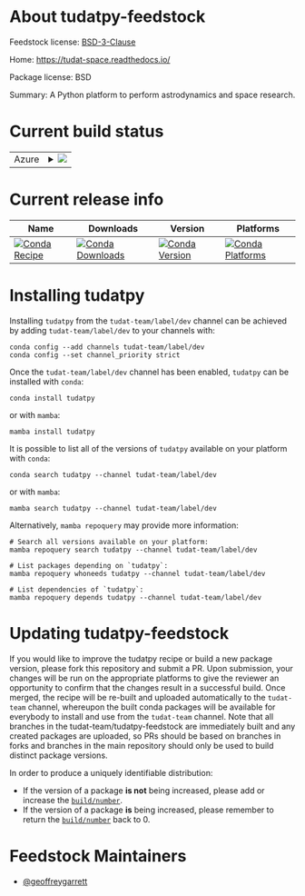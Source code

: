 About tudatpy-feedstock
=======================

Feedstock license: [BSD-3-Clause](https://github.com/tudat-team/tudatpy-feedstock/blob/main/LICENSE.txt)

Home: https://tudat-space.readthedocs.io/

Package license: BSD

Summary: A Python platform to perform astrodynamics and space research.

Current build status
====================


<table>
    
  <tr>
    <td>Azure</td>
    <td>
      <details>
        <summary>
          <a href="https://dev.azure.com/tudat-team/feedstock-builds/_build/latest?definitionId=3&branchName=main">
            <img src="https://dev.azure.com/tudat-team/feedstock-builds/_apis/build/status/tudatpy-feedstock?branchName=main">
          </a>
        </summary>
        <table>
          <thead><tr><th>Variant</th><th>Status</th></tr></thead>
          <tbody><tr>
              <td>linux_64_python3.10</td>
              <td>
                <a href="https://dev.azure.com/tudat-team/feedstock-builds/_build/latest?definitionId=3&branchName=main">
                  <img src="https://dev.azure.com/tudat-team/feedstock-builds/_apis/build/status/tudatpy-feedstock?branchName=main&jobName=linux&configuration=linux%20linux_64_python3.10" alt="variant">
                </a>
              </td>
            </tr><tr>
              <td>linux_64_python3.11</td>
              <td>
                <a href="https://dev.azure.com/tudat-team/feedstock-builds/_build/latest?definitionId=3&branchName=main">
                  <img src="https://dev.azure.com/tudat-team/feedstock-builds/_apis/build/status/tudatpy-feedstock?branchName=main&jobName=linux&configuration=linux%20linux_64_python3.11" alt="variant">
                </a>
              </td>
            </tr><tr>
              <td>linux_64_python3.12</td>
              <td>
                <a href="https://dev.azure.com/tudat-team/feedstock-builds/_build/latest?definitionId=3&branchName=main">
                  <img src="https://dev.azure.com/tudat-team/feedstock-builds/_apis/build/status/tudatpy-feedstock?branchName=main&jobName=linux&configuration=linux%20linux_64_python3.12" alt="variant">
                </a>
              </td>
            </tr><tr>
              <td>linux_64_python3.9</td>
              <td>
                <a href="https://dev.azure.com/tudat-team/feedstock-builds/_build/latest?definitionId=3&branchName=main">
                  <img src="https://dev.azure.com/tudat-team/feedstock-builds/_apis/build/status/tudatpy-feedstock?branchName=main&jobName=linux&configuration=linux%20linux_64_python3.9" alt="variant">
                </a>
              </td>
            </tr><tr>
              <td>osx_64_python3.10</td>
              <td>
                <a href="https://dev.azure.com/tudat-team/feedstock-builds/_build/latest?definitionId=3&branchName=main">
                  <img src="https://dev.azure.com/tudat-team/feedstock-builds/_apis/build/status/tudatpy-feedstock?branchName=main&jobName=osx&configuration=osx%20osx_64_python3.10" alt="variant">
                </a>
              </td>
            </tr><tr>
              <td>osx_64_python3.11</td>
              <td>
                <a href="https://dev.azure.com/tudat-team/feedstock-builds/_build/latest?definitionId=3&branchName=main">
                  <img src="https://dev.azure.com/tudat-team/feedstock-builds/_apis/build/status/tudatpy-feedstock?branchName=main&jobName=osx&configuration=osx%20osx_64_python3.11" alt="variant">
                </a>
              </td>
            </tr><tr>
              <td>osx_64_python3.12</td>
              <td>
                <a href="https://dev.azure.com/tudat-team/feedstock-builds/_build/latest?definitionId=3&branchName=main">
                  <img src="https://dev.azure.com/tudat-team/feedstock-builds/_apis/build/status/tudatpy-feedstock?branchName=main&jobName=osx&configuration=osx%20osx_64_python3.12" alt="variant">
                </a>
              </td>
            </tr><tr>
              <td>osx_64_python3.9</td>
              <td>
                <a href="https://dev.azure.com/tudat-team/feedstock-builds/_build/latest?definitionId=3&branchName=main">
                  <img src="https://dev.azure.com/tudat-team/feedstock-builds/_apis/build/status/tudatpy-feedstock?branchName=main&jobName=osx&configuration=osx%20osx_64_python3.9" alt="variant">
                </a>
              </td>
            </tr><tr>
              <td>win_64_python3.10</td>
              <td>
                <a href="https://dev.azure.com/tudat-team/feedstock-builds/_build/latest?definitionId=3&branchName=main">
                  <img src="https://dev.azure.com/tudat-team/feedstock-builds/_apis/build/status/tudatpy-feedstock?branchName=main&jobName=win&configuration=win%20win_64_python3.10" alt="variant">
                </a>
              </td>
            </tr><tr>
              <td>win_64_python3.11</td>
              <td>
                <a href="https://dev.azure.com/tudat-team/feedstock-builds/_build/latest?definitionId=3&branchName=main">
                  <img src="https://dev.azure.com/tudat-team/feedstock-builds/_apis/build/status/tudatpy-feedstock?branchName=main&jobName=win&configuration=win%20win_64_python3.11" alt="variant">
                </a>
              </td>
            </tr><tr>
              <td>win_64_python3.12</td>
              <td>
                <a href="https://dev.azure.com/tudat-team/feedstock-builds/_build/latest?definitionId=3&branchName=main">
                  <img src="https://dev.azure.com/tudat-team/feedstock-builds/_apis/build/status/tudatpy-feedstock?branchName=main&jobName=win&configuration=win%20win_64_python3.12" alt="variant">
                </a>
              </td>
            </tr><tr>
              <td>win_64_python3.9</td>
              <td>
                <a href="https://dev.azure.com/tudat-team/feedstock-builds/_build/latest?definitionId=3&branchName=main">
                  <img src="https://dev.azure.com/tudat-team/feedstock-builds/_apis/build/status/tudatpy-feedstock?branchName=main&jobName=win&configuration=win%20win_64_python3.9" alt="variant">
                </a>
              </td>
            </tr>
          </tbody>
        </table>
      </details>
    </td>
  </tr>
</table>

Current release info
====================

| Name | Downloads | Version | Platforms |
| --- | --- | --- | --- |
| [![Conda Recipe](https://img.shields.io/badge/recipe-tudatpy-green.svg)](https://anaconda.org/tudat-team/tudatpy) | [![Conda Downloads](https://img.shields.io/conda/dn/tudat-team/tudatpy.svg)](https://anaconda.org/tudat-team/tudatpy) | [![Conda Version](https://img.shields.io/conda/vn/tudat-team/tudatpy.svg)](https://anaconda.org/tudat-team/tudatpy) | [![Conda Platforms](https://img.shields.io/conda/pn/tudat-team/tudatpy.svg)](https://anaconda.org/tudat-team/tudatpy) |

Installing tudatpy
==================

Installing `tudatpy` from the `tudat-team/label/dev` channel can be achieved by adding `tudat-team/label/dev` to your channels with:

```
conda config --add channels tudat-team/label/dev
conda config --set channel_priority strict
```

Once the `tudat-team/label/dev` channel has been enabled, `tudatpy` can be installed with `conda`:

```
conda install tudatpy
```

or with `mamba`:

```
mamba install tudatpy
```

It is possible to list all of the versions of `tudatpy` available on your platform with `conda`:

```
conda search tudatpy --channel tudat-team/label/dev
```

or with `mamba`:

```
mamba search tudatpy --channel tudat-team/label/dev
```

Alternatively, `mamba repoquery` may provide more information:

```
# Search all versions available on your platform:
mamba repoquery search tudatpy --channel tudat-team/label/dev

# List packages depending on `tudatpy`:
mamba repoquery whoneeds tudatpy --channel tudat-team/label/dev

# List dependencies of `tudatpy`:
mamba repoquery depends tudatpy --channel tudat-team/label/dev
```




Updating tudatpy-feedstock
==========================

If you would like to improve the tudatpy recipe or build a new
package version, please fork this repository and submit a PR. Upon submission,
your changes will be run on the appropriate platforms to give the reviewer an
opportunity to confirm that the changes result in a successful build. Once
merged, the recipe will be re-built and uploaded automatically to the
`tudat-team` channel, whereupon the built conda packages will be available for
everybody to install and use from the `tudat-team` channel.
Note that all branches in the tudat-team/tudatpy-feedstock are
immediately built and any created packages are uploaded, so PRs should be based
on branches in forks and branches in the main repository should only be used to
build distinct package versions.

In order to produce a uniquely identifiable distribution:
 * If the version of a package **is not** being increased, please add or increase
   the [``build/number``](https://docs.conda.io/projects/conda-build/en/latest/resources/define-metadata.html#build-number-and-string).
 * If the version of a package **is** being increased, please remember to return
   the [``build/number``](https://docs.conda.io/projects/conda-build/en/latest/resources/define-metadata.html#build-number-and-string)
   back to 0.

Feedstock Maintainers
=====================

* [@geoffreygarrett](https://github.com/geoffreygarrett/)

